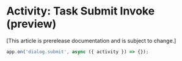 # Activity: Task Submit Invoke (preview)

[This article is prerelease documentation and is subject to change.]

```typescript
app.on('dialog.submit', async ({ activity }) => {});
```